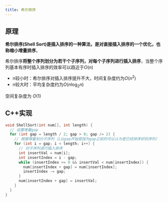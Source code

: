 ```yaml
---
title: 希尔排序
---
```


## 原理

**希尔排序(Shell Sort)**是插入排序的一种算法，是对直接插入排序的一个优化，也称**缩小增量排序**。

希尔排序**将整个序列划分为若干个子序列，对每个子序列进行插入排序**，当整个序列基本有序时插入排序的效率可以趋近于$O(n)$

- n较小时：希尔排序对插入排序提升不大，时间复杂度约为$O(n^2)$
- n较大时：平均复杂度约为$O(n\log_2{n})$

空间复杂度为 $O(1)$

## C++实现

```cpp
void ShellSort(int num[], int length) {
  // 设置增量gap
  for (int gap = length / 2; gap > 0; gap /= 2) {
    // 根据增量划分子序列（i以gap开始是因为gap之前的可以认为是已经排序好的序列）
    for (int i = gap; i < length; i++) {
      // 对子序列进行插入排序
      int insertVal = num[i];
      int insertIndex = i - gap;
      while (insertIndex >= 0 && insertVal < num[insertIndex]) {
        num[insertIndex + gap] = num[insertIndex];
        insertIndex -= gap;
      }
      num[insertIndex + gap] = insertVal;
    }
  }
}
```

